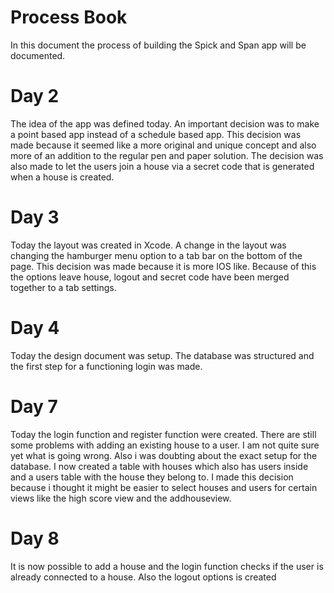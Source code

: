 # Process Book

In this document the process of building the Spick and Span app will be documented.

# Day 2
The idea of the app was defined today. An important decision was to make a point based app instead of a schedule based app. This decision was made because it seemed like a more original and unique concept and also more of an addition to the regular pen and paper solution. The decision was also made to let the users join a house via a secret code that is generated when a house is created.

# Day 3
Today the layout was created in Xcode. A change in the layout was changing the hamburger menu option to a tab bar on the bottom of the page. This decision was made because it is more IOS like. Because of this the options leave house, logout and secret code have been merged together to a tab settings.

# Day 4
Today the design document was setup. The database was structured and the first step for a functioning login was made.

# Day 7
Today the login function and register function were created. There are still some problems with adding an existing house to a user. I am not quite sure yet what is going wrong. Also i was doubting about the exact setup for the database. I now created a table with houses which also has users inside and a users table with the house they belong to. I made this decision because i thought it might be easier to select houses and users for certain views like the high score view and the addhouseview.

# Day 8
It is now possible to add a house and the login function checks if the user is already connected to a house. Also the logout options is created 
